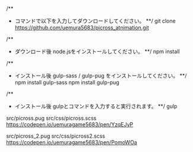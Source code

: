 /**
* コマンドで以下を入力してダウンロードしてください。
**/
git clone https://github.com/uemura5683/picross_atnimation.git

/**
* ダウンロード後 node.jsをインストールしてください。
**/
npm install

/**
* インストール後 gulp-sass / gulp-pug をインストールしてください。
**/
npm install gulp-sass
npm install gulp-pug

/**
* インストール後 gulpとコマンドを入力すると実行されます。
**/
gulp


src/picross.pug
src/css/picross.scss
https://codepen.io/uemuragame5683/pen/YzqEJyP

src/picross_2.pug
src/css/picross2.scss
https://codepen.io/uemuragame5683/pen/PomoWOa
